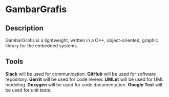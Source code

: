 # GambarGrafis

## Description
GambarGrafis is a lightweight, written in a C++, object-oriented, graphic library for the embedded systems.

## Tools

**Slack** will be used for communication.
**GitHub** will be used for software repository.
**Gerrit** will be used for code review.
**UMLet** will be used for UML modeling.
**Doxygen** will be used for code documentation.
**Google Test** will be used for unit tests.